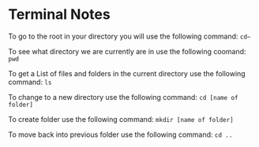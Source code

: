 # Terminal Notes

To go to the root in your directory you will use the following command:
`cd~`

To see what directory we are currently are in use the following coomand:
`pwd`

To get a List of files and folders in the current directory use the following command:
`ls`

To change to a new directory use the following command:
`cd [name of folder]`

To create folder use the following command:
`mkdir [name of folder]`

To move back into previous folder use the following command:
`cd ..`